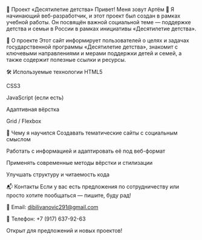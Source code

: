 👶 Проект «Десятилетие детства»
Привет! Меня зовут Артём 👋
Я начинающий веб-разработчик, и этот проект был создан в рамках учебной работы. Он посвящён важной социальной теме — поддержке детства и семьи в России в рамках инициативы «Десятилетие детства».

📌 О проекте
Этот сайт информирует пользователей о целях и задачах государственной программы «Десятилетие детства», знакомит с ключевыми направлениями и мерами поддержки детей и семей, а также содержит полезные ссылки и ресурсы.

🛠️ Используемые технологии
HTML5

CSS3

JavaScript (если есть)

Адаптивная вёрстка

Grid / Flexbox

🧠 Чему я научился
Создавать тематические сайты с социальным смыслом

Работать с информацией и адаптировать её под веб-формат

Применять современные методы вёрстки и стилизации

Улучшать структуру и читаемость кода

📬 Контакты
Если у вас есть предложения по сотрудничеству или просто хотите пообщаться — пишите, буду рад!

📧 Email: dibilivanovic291@gmail.com

📱 Телефон: +7 (917) 637-92-63

Открыт для предложений и новых проектов!